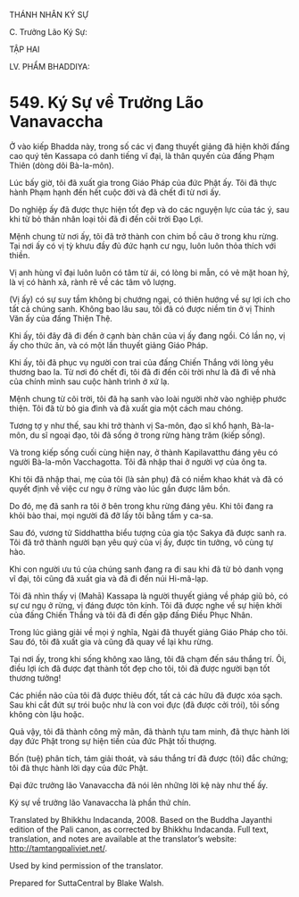THÁNH NHÂN KÝ SỰ

C. Trưởng Lão Ký Sự:

TẬP HAI

LV. PHẨM BHADDIYA:

# 549\. Ký Sự về Trưởng Lão Vanavaccha

Ở vào kiếp Bhadda này, trong số các vị đang thuyết giảng đã hiện khởi đấng cao quý tên Kassapa có danh tiếng vĩ đại, là thân quyến của đấng Phạm Thiên (dòng dõi Bà-la-môn).

Lúc bấy giờ, tôi đã xuất gia trong Giáo Pháp của đức Phật ấy. Tôi đã thực hành Phạm hạnh đến hết cuộc đời và đã chết đi từ nơi ấy.

Do nghiệp ấy đã được thực hiện tốt đẹp và do các nguyện lực của tác ý, sau khi từ bỏ thân nhân loại tôi đã đi đến cõi trời Đạo Lợi.

Mệnh chung từ nơi ấy, tôi đã trở thành con chim bồ câu ở trong khu rừng. Tại nơi ấy có vị tỳ khưu đầy đủ đức hạnh cư ngụ, luôn luôn thỏa thích với thiền.

Vị anh hùng vĩ đại luôn luôn có tâm từ ái, có lòng bi mẫn, có vẻ mặt hoan hỷ, là vị có hành xả, rành rẽ về các tâm vô lượng.

(Vị ấy) có sự suy tầm không bị chướng ngại, có thiên hướng về sự lợi ích cho tất cả chúng sanh. Không bao lâu sau, tôi đã có được niềm tin ở vị Thinh Văn ấy của đấng Thiện Thệ.

Khi ấy, tôi đây đã đi đến ở cạnh bàn chân của vị ấy đang ngồi. Có lần nọ, vị ấy cho thức ăn, và có một lần thuyết giảng Giáo Pháp.

Khi ấy, tôi đã phục vụ người con trai của đấng Chiến Thắng với lòng yêu thương bao la. Từ nơi đó chết đi, tôi đã đi đến cõi trời như là đã đi về nhà của chính mình sau cuộc hành trình ở xứ lạ.

Mệnh chung từ cõi trời, tôi đã hạ sanh vào loài người nhờ vào nghiệp phước thiện. Tôi đã từ bỏ gia đình và đã xuất gia một cách mau chóng.

Tương tợ y như thế, sau khi trở thành vị Sa-môn, đạo sĩ khổ hạnh, Bà-la-môn, du sĩ ngoại đạo, tôi đã sống ở trong rừng hàng trăm (kiếp sống).

Và trong kiếp sống cuối cùng hiện nay, ở thành Kapilavatthu đáng yêu có người Bà-la-môn Vacchagotta. Tôi đã nhập thai ở người vợ của ông ta.

Khi tôi đã nhập thai, mẹ của tôi (là sản phụ) đã có niềm khao khát và đã có quyết định về việc cư ngụ ở rừng vào lúc gần được lâm bồn.

Do đó, mẹ đã sanh ra tôi ở bên trong khu rừng đáng yêu. Khi tôi đang ra khỏi bào thai, mọi người đã đỡ lấy tôi bằng tấm y ca-sa.

Sau đó, vương tử Siddhattha biểu tượng của gia tộc Sakya đã được sanh ra. Tôi đã trở thành người bạn yêu quý của vị ấy, được tin tưởng, vô cùng tự hào.

Khi con người ưu tú của chúng sanh đang ra đi sau khi đã từ bỏ danh vọng vĩ đại, tôi cũng đã xuất gia và đã đi đến núi Hi-mã-lạp.

Tôi đã nhìn thấy vị (Mahā) Kassapa là người thuyết giảng về pháp giũ bỏ, có sự cư ngụ ở rừng, vị đáng được tôn kính. Tôi đã được nghe về sự hiện khởi của đấng Chiến Thắng và tôi đã đi đến gặp đấng Điều Phục Nhân.

Trong lúc giảng giải về mọi ý nghĩa, Ngài đã thuyết giảng Giáo Pháp cho tôi. Sau đó, tôi đã xuất gia và cũng đã quay về lại khu rừng.

Tại nơi ấy, trong khi sống không xao lãng, tôi đã chạm đến sáu thắng trí. Ôi, điều lợi ích đã được đạt thành tốt đẹp cho tôi, tôi đã được người bạn tốt thương tưởng!

Các phiền não của tôi đã được thiêu đốt, tất cả các hữu đã được xóa sạch. Sau khi cắt đứt sự trói buộc như là con voi đực (đã được cởi trói), tôi sống không còn lậu hoặc.

Quả vậy, tôi đã thành công mỹ mãn, đã thành tựu tam minh, đã thực hành lời dạy đức Phật trong sự hiện tiền của đức Phật tối thượng.

Bốn (tuệ) phân tích, tám giải thoát, và sáu thắng trí đã được (tôi) đắc chứng; tôi đã thực hành lời dạy của đức Phật.

Đại đức trưởng lão Vanavaccha đã nói lên những lời kệ này như thế ấy.

Ký sự về trưởng lão Vanavaccha là phần thứ chín.

Translated by Bhikkhu Indacanda, 2008. Based on the Buddha Jayanthi edition of the Pali canon, as corrected by Bhikkhu Indacanda. Full text, translation, and notes are available at the translator’s website: http://tamtangpaliviet.net/.

Used by kind permission of the translator.

Prepared for SuttaCentral by Blake Walsh.